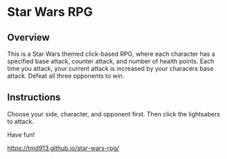 # Star Wars RPG

## Overview

This is a Star Wars themed click-based RPG, where each character has a specified base attack, counter attack, and number of health points. Each time you attack, your current attack is increased by your characers base attack. Defeat all three opponents to win.

## Instructions

Choose your side, character, and opponent first. Then click the lightsabers to attack.

Have fun!

https://tmd913.github.io/star-wars-rpg/
